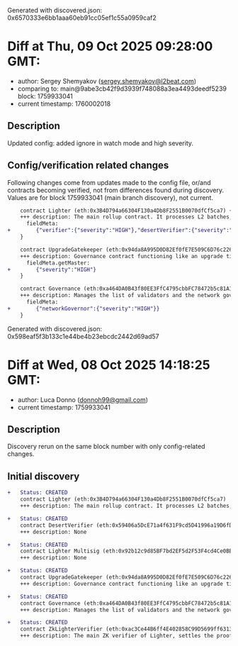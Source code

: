 Generated with discovered.json: 0x6570333e6bb1aaa60eb91cc05ef1c55a0959caf2

# Diff at Thu, 09 Oct 2025 09:28:00 GMT:

- author: Sergey Shemyakov (<sergey.shemyakov@l2beat.com>)
- comparing to: main@9abe3cb42f9d3939f748088a3ea4493deedf5239 block: 1759933041
- current timestamp: 1760002018

## Description

Updated config: added ignore in watch mode and high severity.

## Config/verification related changes

Following changes come from updates made to the config file,
or/and contracts becoming verified, not from differences found during
discovery. Values are for block 1759933041 (main branch discovery), not current.

```diff
    contract Lighter (eth:0x3B4D794a66304F130a4Db8F2551B0070dfCf5ca7) {
    +++ description: The main rollup contract. It processes L2 batches, manages USDC deposits and withdrawals, allows users to submit censorship-resistant L2 transactions and controls desert mode (escape hatch). Logic is split between two contracts because of code-size limits, many operations are delegated to AdditionalZKLighter.
      fieldMeta:
+        {"verifier":{"severity":"HIGH"},"desertVerifier":{"severity":"HIGH"},"desertMode":{"severity":"HIGH"}}
    }
```

```diff
    contract UpgradeGatekeeper (eth:0x94da8A995D0D82Ef0fE7E509C6D76c22603B6f67) {
    +++ description: Governance contract functioning like an upgrade timelock for downstream contracts. The current delay is 21d and can be entirely skipped by eth:0x92b12c9d85BF7bd2EF5d2F53F4cd4Ce0BE432045.
      fieldMeta.getMaster:
+        {"severity":"HIGH"}
    }
```

```diff
    contract Governance (eth:0xa464DA0B43f80EE3FfC4795cbbFC78472b5c81A1) {
    +++ description: Manages the list of validators and the network governor.
      fieldMeta:
+        {"networkGovernor":{"severity":"HIGH"}}
    }
```

Generated with discovered.json: 0x598eaf5f3b133c1e44be4b23ebcdc2442d69ad57

# Diff at Wed, 08 Oct 2025 14:18:25 GMT:

- author: Luca Donno (<donnoh99@gmail.com>)
- current timestamp: 1759933041

## Description

Discovery rerun on the same block number with only config-related changes.

## Initial discovery

```diff
+   Status: CREATED
    contract Lighter (eth:0x3B4D794a66304F130a4Db8F2551B0070dfCf5ca7)
    +++ description: The main rollup contract. It processes L2 batches, manages USDC deposits and withdrawals, allows users to submit censorship-resistant L2 transactions and controls desert mode (escape hatch). Logic is split between two contracts because of code-size limits, many operations are delegated to AdditionalZKLighter.
```

```diff
+   Status: CREATED
    contract DesertVerifier (eth:0x59406a5DcE71a4f631F9cd5D41996a19D6fDF184)
    +++ description: None
```

```diff
+   Status: CREATED
    contract Lighter Multisig (eth:0x92b12c9d85BF7bd2EF5d2F53F4cd4Ce0BE432045)
    +++ description: None
```

```diff
+   Status: CREATED
    contract UpgradeGatekeeper (eth:0x94da8A995D0D82Ef0fE7E509C6D76c22603B6f67)
    +++ description: Governance contract functioning like an upgrade timelock for downstream contracts. The current delay is 21d and can be entirely skipped by eth:0x92b12c9d85BF7bd2EF5d2F53F4cd4Ce0BE432045.
```

```diff
+   Status: CREATED
    contract Governance (eth:0xa464DA0B43f80EE3FfC4795cbbFC78472b5c81A1)
    +++ description: Manages the list of validators and the network governor.
```

```diff
+   Status: CREATED
    contract ZkLighterVerifier (eth:0xac3Ce44B6ff4E402858C99D5699ff63131572BaA)
    +++ description: The main ZK verifier of Lighter, settles the proofs of correct L2 state transition in the case of normal rollup operation.
```
